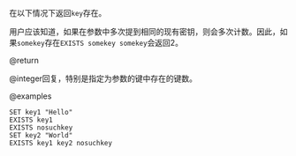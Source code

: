 在以下情况下返回`key`存在。

用户应该知道，如果在参数中多次提到相同的现有密钥，则会多次计数。因此，如果`somekey`存在`EXISTS somekey somekey`会返回2。

@return

@integer回复，特别是指定为参数的键中存在的键数。

@examples

```cli
SET key1 "Hello"
EXISTS key1
EXISTS nosuchkey
SET key2 "World"
EXISTS key1 key2 nosuchkey
```
